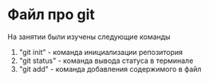 # Файл про git

На занятии были изучены следующие команды

1. "git init" - команда инициализации репозитория
2. "git status" - команда вывода статуса в терминале
3. "git add" - команда добавления содержимого в файл